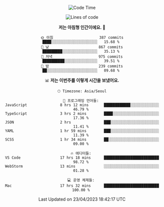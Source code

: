 <div align='center'>
 
<!--START_SECTION:waka-->
![Code Time](http://img.shields.io/badge/Code%20Time-2%2C556%20hrs%2037%20mins-blue)

![Lines of code](https://img.shields.io/badge/%EC%A0%80%EB%8A%94%20%EC%97%AC%ED%83%9C%EA%B9%8C%EC%A7%80%20-1.2%20million%20%EC%A4%84%EC%9D%98%20%EC%BD%94%EB%93%9C%EB%A5%BC%20%EC%9E%91%EC%84%B1%ED%96%88%EC%96%B4%EC%9A%94.-blue)

**저는 아침형 인간이에요. 🐤** 

```text
🌞 아침                     387 commits         ████░░░░░░░░░░░░░░░░░░░░░   15.68 % 
🌆 낮　                     867 commits         █████████░░░░░░░░░░░░░░░░   35.13 % 
🌃 저녁                     975 commits         ██████████░░░░░░░░░░░░░░░   39.51 % 
🌙 밤　                     239 commits         ██░░░░░░░░░░░░░░░░░░░░░░░   09.68 % 
```


📊 **저는 이번주를 이렇게 시간을 보냈어요.** 

```text
🕑︎ Timezone: Asia/Seoul

💬 프로그래밍 언어들: 
JavaScript               8 hrs 12 mins       ████████████░░░░░░░░░░░░░   46.79 % 
TypeScript               3 hrs 2 mins        ████░░░░░░░░░░░░░░░░░░░░░   17.36 % 
JSON                     2 hrs               ███░░░░░░░░░░░░░░░░░░░░░░   11.41 % 
YAML                     1 hr 59 mins        ███░░░░░░░░░░░░░░░░░░░░░░   11.39 % 
SCSS                     1 hr 34 mins        ██░░░░░░░░░░░░░░░░░░░░░░░   09.00 % 

🔥 에디터들: 
VS Code                  17 hrs 18 mins      █████████████████████████   98.72 % 
WebStorm                 13 mins             ░░░░░░░░░░░░░░░░░░░░░░░░░   01.28 % 

💻 운영 체제들: 
Mac                      17 hrs 32 mins      █████████████████████████   100.00 % 
```


 Last Updated on 23/04/2023 18:42:17 UTC
<!--END_SECTION:waka-->
 </div>
<!---
Emewjin/Emewjin is a ✨ special ✨ repository because its `README.md` (this file) appears on your GitHub profile.
You can click the Preview link to take a look at your changes.
--->
